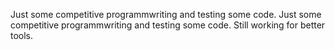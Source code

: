 Just some competitive programmwriting and testing some code.
Just some competitive programmwriting and testing some code. Still working for better tools.

